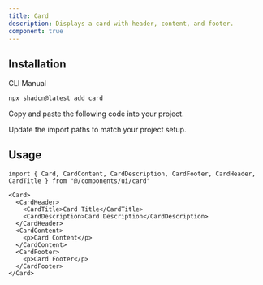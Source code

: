 ```yaml
---
title: Card
description: Displays a card with header, content, and footer.
component: true
---
```


<ComponentPreview
  name="card-demo"
  title="A card with header, content, and footer."
  description="A card with header, content, and footer."
/>

## Installation

<CodeTabs>

<TabsList>
  <TabsTrigger value="cli">CLI</TabsTrigger>
  <TabsTrigger value="manual">Manual</TabsTrigger>
</TabsList>
<TabsContent value="cli">

```bash
npx shadcn@latest add card
```

</TabsContent>

<TabsContent value="manual">

<Steps>

<Step>Copy and paste the following code into your project.</Step>

<ComponentSource name="card" title="components/ui/card.tsx" />

<Step>Update the import paths to match your project setup.</Step>

</Steps>

</TabsContent>

</CodeTabs>

## Usage

```tsx showLineNumbers
import { Card, CardContent, CardDescription, CardFooter, CardHeader, CardTitle } from "@/components/ui/card"
```

```tsx showLineNumbers
<Card>
  <CardHeader>
    <CardTitle>Card Title</CardTitle>
    <CardDescription>Card Description</CardDescription>
  </CardHeader>
  <CardContent>
    <p>Card Content</p>
  </CardContent>
  <CardFooter>
    <p>Card Footer</p>
  </CardFooter>
</Card>
```
